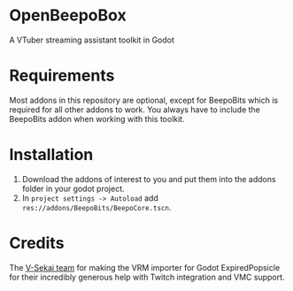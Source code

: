 # OpenBeepoBox
A VTuber streaming assistant toolkit in Godot

# Requirements
Most addons in this repository are optional, except for BeepoBits which is required for all other addons to work. You always have to include the BeepoBits addon when working with this toolkit.

# Installation
1. Download the addons of interest to you and put them into the addons folder in your godot project. 
2. In `project settings -> Autoload` add `res://addons/BeepoBits/BeepoCore.tscn`.

# Credits
The [V-Sekai team](https://v-sekai.org/about) for making the VRM importer for Godot
ExpiredPopsicle for their incredibly generous help with Twitch integration and VMC support.